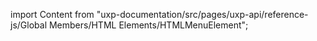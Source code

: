 
import Content from "uxp-documentation/src/pages/uxp-api/reference-js/Global Members/HTML Elements/HTMLMenuElement";

<Content query="product=xd"/>
